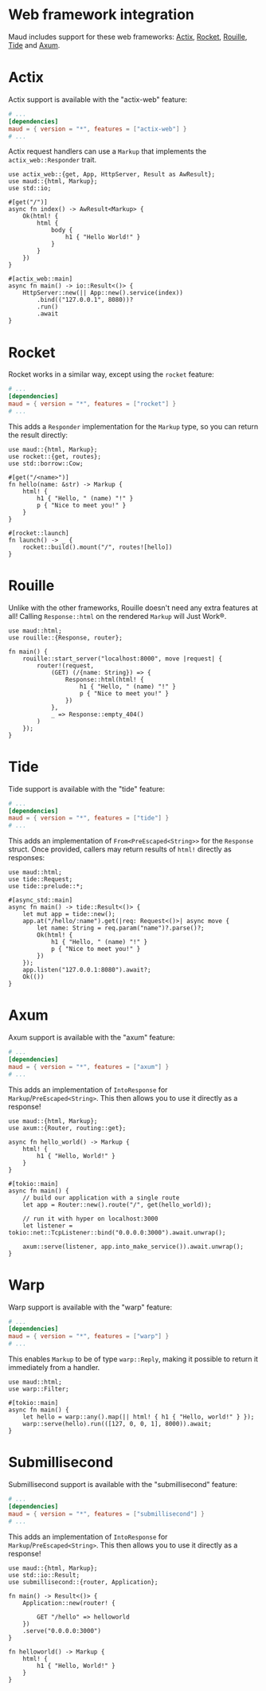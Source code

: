 # Web framework integration

Maud includes support for these web frameworks: [Actix], [Rocket], [Rouille], [Tide] and [Axum].

[Actix]: https://actix.rs/
[Rocket]: https://rocket.rs/
[Rouille]: https://github.com/tomaka/rouille
[Tide]: https://docs.rs/tide/
[Axum]: https://docs.rs/axum/
[Warp]: https://seanmonstar.com/blog/warp/
[Submillisecond]: https://github.com/lunatic-solutions/submillisecond

# Actix

Actix support is available with the "actix-web" feature:

```toml
# ...
[dependencies]
maud = { version = "*", features = ["actix-web"] }
# ...
```

Actix request handlers can use a `Markup` that implements the `actix_web::Responder` trait.

```rust,no_run
use actix_web::{get, App, HttpServer, Result as AwResult};
use maud::{html, Markup};
use std::io;

#[get("/")]
async fn index() -> AwResult<Markup> {
    Ok(html! {
        html {
            body {
                h1 { "Hello World!" }
            }
        }
    })
}

#[actix_web::main]
async fn main() -> io::Result<()> {
    HttpServer::new(|| App::new().service(index))
        .bind(("127.0.0.1", 8080))?
        .run()
        .await
}
```

# Rocket

Rocket works in a similar way, except using the `rocket` feature:

```toml
# ...
[dependencies]
maud = { version = "*", features = ["rocket"] }
# ...
```

This adds a `Responder` implementation for the `Markup` type, so you can return the result directly:

```rust,no_run
use maud::{html, Markup};
use rocket::{get, routes};
use std::borrow::Cow;

#[get("/<name>")]
fn hello(name: &str) -> Markup {
    html! {
        h1 { "Hello, " (name) "!" }
        p { "Nice to meet you!" }
    }
}

#[rocket::launch]
fn launch() -> _ {
    rocket::build().mount("/", routes![hello])
}
```

# Rouille

Unlike with the other frameworks, Rouille doesn't need any extra features at all!
Calling `Response::html` on the rendered `Markup` will Just Work®.

```rust,no_run
use maud::html;
use rouille::{Response, router};

fn main() {
    rouille::start_server("localhost:8000", move |request| {
        router!(request,
            (GET) (/{name: String}) => {
                Response::html(html! {
                    h1 { "Hello, " (name) "!" }
                    p { "Nice to meet you!" }
                })
            },
            _ => Response::empty_404()
        )
    });
}
```

# Tide

Tide support is available with the "tide" feature:

```toml
# ...
[dependencies]
maud = { version = "*", features = ["tide"] }
# ...
```

This adds an implementation of `From<PreEscaped<String>>` for the `Response` struct.
Once provided, callers may return results of `html!` directly as responses:

```rust,no_run
use maud::html;
use tide::Request;
use tide::prelude::*;

#[async_std::main]
async fn main() -> tide::Result<()> {
    let mut app = tide::new();
    app.at("/hello/:name").get(|req: Request<()>| async move {
        let name: String = req.param("name")?.parse()?;
        Ok(html! {
            h1 { "Hello, " (name) "!" }
            p { "Nice to meet you!" }
        })
    });
    app.listen("127.0.0.1:8080").await?;
    Ok(())
}
```

# Axum

Axum support is available with the "axum" feature:

```toml
# ...
[dependencies]
maud = { version = "*", features = ["axum"] }
# ...
```

This adds an implementation of `IntoResponse` for `Markup`/`PreEscaped<String>`.
This then allows you to use it directly as a response!

```rust,no_run
use maud::{html, Markup};
use axum::{Router, routing::get};

async fn hello_world() -> Markup {
    html! {
        h1 { "Hello, World!" }
    }
}

#[tokio::main]
async fn main() {
    // build our application with a single route
    let app = Router::new().route("/", get(hello_world));

    // run it with hyper on localhost:3000
    let listener = tokio::net::TcpListener::bind("0.0.0.0:3000").await.unwrap();

    axum::serve(listener, app.into_make_service()).await.unwrap();
}
```

# Warp

Warp support is available with the "warp" feature:

```toml
# ...
[dependencies]
maud = { version = "*", features = ["warp"] }
# ...
```

This enables `Markup` to be of type `warp::Reply`, making it possible to return it
immediately from a handler.

```rust,no_run
use maud::html;
use warp::Filter;

#[tokio::main]
async fn main() {
    let hello = warp::any().map(|| html! { h1 { "Hello, world!" } });
    warp::serve(hello).run(([127, 0, 0, 1], 8000)).await;
}
```
# Submillisecond

Submillisecond support is available with the "submillisecond" feature:

```toml
# ...
[dependencies]
maud = { version = "*", features = ["submillisecond"] }
# ...
```

This adds an implementation of `IntoResponse` for `Markup`/`PreEscaped<String>`.
This then allows you to use it directly as a response!

```rust,no_run
use maud::{html, Markup};
use std::io::Result;
use submillisecond::{router, Application};

fn main() -> Result<()> {
    Application::new(router! {

        GET "/hello" => helloworld
    })
    .serve("0.0.0.0:3000")
}

fn helloworld() -> Markup {
    html! {
        h1 { "Hello, World!" }
    }
}
```
